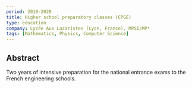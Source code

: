 ```yaml
---
period: 2018-2020
title: Higher school preparatory classes (CPGE)
type: education
company: Lycée Aux Lazaristes (Lyon, France), MPSI/MP*
tags: [Mathematics, Physics, Computer Science]
---
```


## Abstract

Two years of intensive preparation for the national entrance exams to the French engineering schools. 